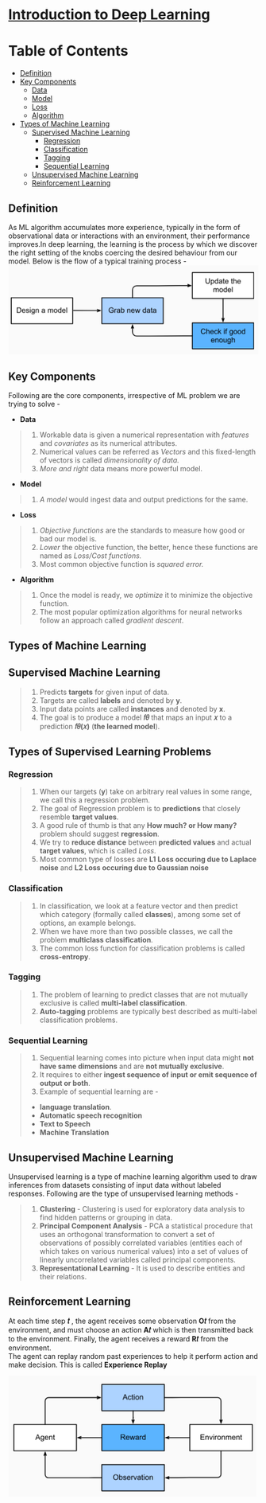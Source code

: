 # [Introduction to Deep Learning](http://d2l.ai/chapter_introduction/intro.html) 


Table of Contents
=================
* [Definition](#Definition)   
* [Key Components](#Key-Components)
    * [Data](#Data)
    * [Model](#Model)
    * [Loss](#Loss)
    * [Algorithm](#Algorithm)
* [Types of Machine Learning](#Types-of-Machine-Learning)
    * [Supervised Machine Learning](#Supervised-Machine-Learning)
      * [Regression](#Regression)
      * [Classification](#Classification)
      * [Tagging](#Tagging)
      * [Sequential Learning](#Sequential-Learning)
    * [Unsupervised Machine Learning](#Unsupervised-Machine-Learning)
    * [Reinforcement Learning](#Reinforcement-Learning)

## Definition
 As ML algorithm accumulates more experience, typically in the form of observational data or interactions with an environment, their performance improves.In deep learning, the learning is the process by which we discover the right setting of the knobs coercing the desired behaviour from our model. Below is the flow of a typical training process - <be>
 <img src="../images/training_process.png" width="550" >
 
 ## Key Components
 Following are the core components, irrespective of ML problem we are trying to solve - 
 * **Data**<br>
 >1. Workable data is given a numerical representation with *features* and *covariates* as its numerical attributes.
 >2. Numerical values can be referred as *Vectors* and this fixed-length of vectors is called *dimensionality of data.*
 >3. *More and right* data means more powerful model.
 * **Model**
 >1. *A model* would ingest data and output predictions for the same.
 * **Loss**
 >1. *Objective functions* are the standards to measure how good or bad our model is.
 >2. *Lower* the objective function, the better, hence these functions are named as *Loss/Cost functions.* 
 >3. Most common objective function is *squared error.* 
 * **Algorithm**
 >1. Once the model is ready, we *optimize* it to minimize the objective function.
 >2. The most popular optimization algorithms for neural networks follow an approach called *gradient descent*. 
 
 ## Types of Machine Learning
 ## Supervised Machine Learning
 >1. Predicts **targets** for given input of data.
 >2. Targets are called **labels** and denoted by **y**.
 >3. Input data points are called **instances** and denoted by **x**.
 >4. The goal is to produce a model  **𝑓𝜃**  that maps an input  **𝑥**  to a prediction  **𝑓𝜃(𝑥)** (**the learned model**).
 
 ## Types of Supervised Learning Problems
 ### Regression
 >1. When our targets (**y**) take on arbitrary real values in some range, we call this a regression problem.
 >2. The goal of Regression problem is to **predictions** that closely resemble **target values**.
 >3. A good rule of thumb is that any **How much? or How many?** problem should suggest **regression**.
 >4. We try to **reduce distance** between **predicted values** and actual **target values**, which is called *Loss*.
 >5. Most common type of losses are **L1 Loss occuring due to Laplace noise** and **L2 Loss occuring due to Gaussian noise**
 
 ### Classification
 >1. In classification, we look at a feature vector and then predict which category (formally called **classes**), among some set of options, an example belongs. 
 >2. When we have more than two possible classes, we call the problem **multiclass classification**. 
 >3. The common loss function for classification problems is called **cross-entropy**.
 
 ### Tagging
>1. The problem of learning to predict classes that are not mutually exclusive is called **multi-label classification**. 
>2. **Auto-tagging** problems are typically best described as multi-label classification problems.

### Sequential Learning
>1. Sequential learning comes into picture when input data might **not have same dimensions** and are **not mutually exclusive**.
>2. It requires to either **ingest sequence of input or emit sequence of output or both**.
>3. Example of sequential learning are -
 >   * **language translation**.
 >* **Automatic speech recognition**
 >* **Text to Speech**
 >* **Machine Translation**

 ## Unsupervised Machine Learning
 Unsupervised learning is a type of machine learning algorithm used to draw inferences from datasets consisting of input data without labeled responses.  Following are the type of unsupervised learning methods -
 >1. **Clustering** - Clustering is used for exploratory data analysis to find hidden patterns or grouping in data.
 >2. **Principal Component Analysis** - PCA a statistical procedure that uses an orthogonal transformation to convert a set of observations of possibly correlated variables (entities each of which takes on various numerical values) into a set of values of linearly uncorrelated variables called principal components.
 >3. **Representational Learning** - It is used to describe entities and their relations.
 
 ## Reinforcement Learning
 At each time step  **𝑡** , the agent receives some observation  **O𝑡**  from the environment, and must choose an action  **A𝑡**  which is then transmitted back to the environment. Finally, the agent receives a reward  **R𝑡**  from the environment.<br>
 The agent can replay random past experiences to help it perform action and make decision. This is called **Experience Replay**<br>
 
  <img src="../images/reinforcement_learning.png" width="500" >
